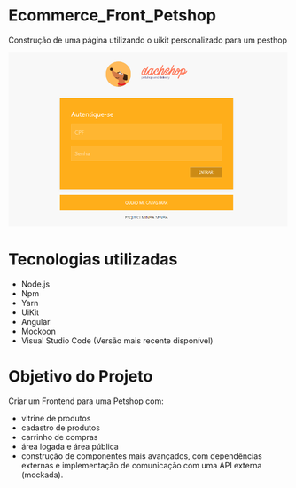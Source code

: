 # Ecommerce_Front_Petshop
 Construção de uma página utilizando o uikit personalizado para um pesthop

![Alt text](./tela_login.png)

 # Tecnologias utilizadas
- Node.js 
- Npm
- Yarn 
- UiKit
- Angular 
- Mockoon 
- Visual Studio Code (Versão mais recente disponível)

# Objetivo do Projeto
Criar um Frontend para uma Petshop com: 
- vitrine de produtos
- cadastro de produtos
- carrinho de compras
- área logada e área pública
- construção de componentes mais avançados, com dependências externas e implementação de comunicação com uma API externa (mockada).
